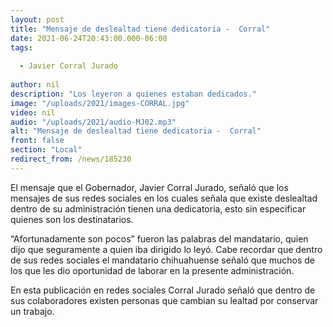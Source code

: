 ```yaml
---
layout: post
title: "Mensaje de deslealtad tiene dedicatoria -  Corral"
date: 2021-06-24T20:43:00.000-06:00
tags:
  
  - Javier Corral Jurado
  
author: nil
description: "Los leyeron a quienes estaban dedicados."
image: "/uploads/2021/images-CORRAL.jpg"
video: nil
audio: "/uploads/2021/audio-MJ02.mp3"
alt: "Mensaje de deslealtad tiene dedicatoria -  Corral"
front: false
section: "Local"
redirect_from: /news/185230
---
```


El mensaje que el Gobernador, Javier Corral Jurado, señaló que los mensajes de sus redes sociales en los cuales señala que existe deslealtad dentro de su administración tienen una dedicatoria, esto sin especificar quienes son los destinatarios.

“Afortunadamente son pocos” fueron las palabras del mandatario, quien dijo que seguramente a quien iba dirigido lo leyó. Cabe recordar que dentro de sus redes sociales el mandatario chihuahuense señaló que muchos de los que les dio oportunidad de laborar en la presente administración.

En esta publicación en redes sociales Corral Jurado señaló que dentro de sus colaboradores existen personas que cambian su lealtad por conservar un trabajo.
